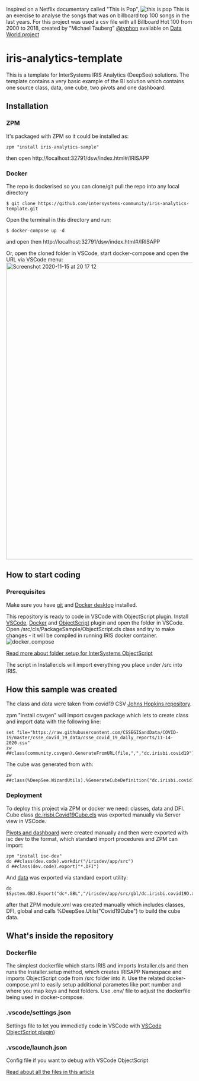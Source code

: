 Inspired on a Netflix documentary called "This is Pop",
![this is pop](https://static.wikia.nocookie.net/netflix/images/0/01/This_Is_Pop.jpg/revision/latest/scale-to-width-down/350?cb=20210624001439)
This is an exercise to analyse the songs that was on billboard top 100 songs in the last years.
For this project was used a csv file with all Billboard Hot 100 from 2000 to 2018, created by "Michael Tauberg" [@typhon](https://data.world/typhon) available on [Data World project](https://data.world/typhon/billboard-hot-100-songs-2000-2018-w-spotify-data-lyrics)

# iris-analytics-template
This is a template for InterSystems IRIS Analytics (DeepSee) solutions.
The template contains a very basic example of the BI solution which contains one source class, data, one cube, two pivots and one dashboard.

## Installation

### ZPM
It's packaged with ZPM so it could be installed as:
```
zpm "install iris-analytics-sample"
```
then open http://localhost:32791/dsw/index.html#/IRISAPP

### Docker
The repo is dockerised so you can  clone/git pull the repo into any local directory

```
$ git clone https://github.com/intersystems-community/iris-analytics-template.git
```

Open the terminal in this directory and run:

```
$ docker-compose up -d
```
and open then http://localhost:32791/dsw/index.html#/IRISAPP

Or, open the cloned folder in VSCode, start docker-compose and open the URL via VSCode menu:
<img width="799" alt="Screenshot 2020-11-15 at 20 17 12" src="https://user-images.githubusercontent.com/2781759/99191744-ba02af00-277f-11eb-8568-e43aa9a0029c.png">


## How to start coding
### Prerequisites
Make sure you have [git](https://git-scm.com/book/en/v2/Getting-Started-Installing-Git) and [Docker desktop](https://www.docker.com/products/docker-desktop) installed.

This repository is ready to code in VSCode with ObjectScript plugin.
Install [VSCode](https://code.visualstudio.com/), [Docker](https://marketplace.visualstudio.com/items?itemName=ms-azuretools.vscode-docker) and [ObjectScript](https://marketplace.visualstudio.com/items?itemName=daimor.vscode-objectscript) plugin and open the folder in VSCode.
Open /src/cls/PackageSample/ObjectScript.cls class and try to make changes - it will be compiled in running IRIS docker container.
![docker_compose](https://user-images.githubusercontent.com/2781759/87149599-3c063700-c2b9-11ea-9250-9b5d42ec4932.gif)

[Read more about folder setup for InterSystems ObjectScript](https://community.intersystems.com/post/simplified-objectscript-source-folder-structure-package-manager)

The script in Installer.cls will import everything you place under /src into IRIS.

## How this sample was created

The class and data were taken from covid19 CSV [Johns Hopkins repository](https://github.com/CSSEGISandData/COVID-19/tree/master/csse_covid_19_data/csse_covid_19_daily_reports).

zpm "install csvgen" will import csvgen package which lets to create class and import data with the following line:
```
set file="https://raw.githubusercontent.com/CSSEGISandData/COVID-19/master/csse_covid_19_data/csse_covid_19_daily_reports/11-14-2020.csv"
zw ##class(community.csvgen).GenerateFromURL(file,",","dc.irisbi.covid19")
```
The cube was generated from with:
```
zw ##class(%DeepSee.WizardUtils).%GenerateCubeDefinition("dc.irisbi.covid19","CovidCube","dc.irisbi.covid19cube",1)
```

### Deployment
To deploy this project via ZPM or docker we need:
classes, data and DFI.
Cube class [dc.irisbi.Covid19Cube.cls](https://github.com/intersystems-community/iris-analytics-template/blob/438c93f67e9a6f55d6a5598b8d3f4b9ca0fc8634/src/dc/irisbi/covid19cube.cls) was exported manually via Server view in VSCode.



[Pivots and dashboard](https://github.com/intersystems-community/iris-analytics-template/blob/438c93f67e9a6f55d6a5598b8d3f4b9ca0fc8634/src/dfi/Covid19/)  were created manually and then were exported with isc dev to the format, which standard import procedures and ZPM can import:
```
zpm "install isc-dev"
do ##class(dev.code).workdir("/irisdev/app/src")
d ##class(dev.code).export("*.DFI")
```
And [data](https://github.com/intersystems-community/iris-analytics-template/blob/438c93f67e9a6f55d6a5598b8d3f4b9ca0fc8634/src/gbl/dc.irisbi.covid19D.xml) was exported via standard export utility:
```
do $System.OBJ.Export("dc*.GBL","/irisdev/app/src/gbl/dc.irisbi.covid19D.xml",,.errors)
```

after that ZPM module.xml was created manually which includes classes, DFI, global and calls %DeepSee.Utils("Covid19Cube") to build the cube data.



## What's inside the repository

### Dockerfile

The simplest dockerfile which starts IRIS and imports Installer.cls and then runs the Installer.setup method, which creates IRISAPP Namespace and imports ObjectScript code from /src folder into it.
Use the related docker-compose.yml to easily setup additional parametes like port number and where you map keys and host folders.
Use .env/ file to adjust the dockerfile being used in docker-compose.


### .vscode/settings.json

Settings file to let you immedietly code in VSCode with [VSCode ObjectScript plugin](https://marketplace.visualstudio.com/items?itemName=daimor.vscode-objectscript))

### .vscode/launch.json
Config file if you want to debug with VSCode ObjectScript

[Read about all the files in this article](https://community.intersystems.com/post/dockerfile-and-friends-or-how-run-and-collaborate-objectscript-projects-intersystems-iris)

